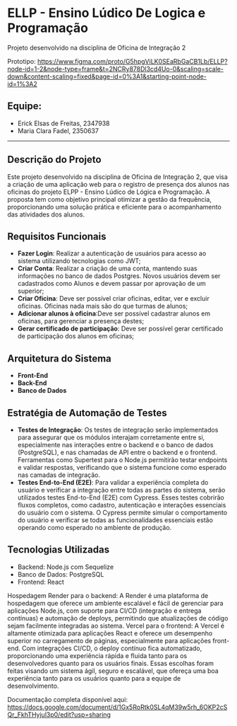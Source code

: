 # ELLP - Ensino Lúdico De Logica e Programação
Projeto desenvolvido na disciplina de Oficina de Integração 2

Prototipo: https://www.figma.com/proto/G5hpgViLK0SEaRbGaCB1Lb/ELLP?node-id=1-2&node-type=frame&t=2NCRy878Dl3cd4Uo-0&scaling=scale-down&content-scaling=fixed&page-id=0%3A1&starting-point-node-id=1%3A2

## Equipe:
- Erick Elsas de Freitas, 2347938
- Maria Clara Fadel, 2350637

---

## Descrição do Projeto
Este projeto desenvolvido na disciplina de Oficina de Integração 2, que visa a criação de uma aplicação web para o registro de presença dos alunos nas oficinas do projeto ELPP - Ensino Lúdico de Lógica e Programação. A proposta tem como objetivo principal otimizar a gestão da frequência, proporcionando uma solução prática e eficiente para o acompanhamento das atividades dos alunos.

## Requisitos Funcionais
- **Fazer Login**: Realizar a autenticação de usuários para acesso ao sistema utilizando tecnologias como JWT;
- **Criar Conta**: Realizar a criação de uma conta, mantendo suas informações no banco de dados Postgres. Novos usuários devem ser cadastrados como Alunos e devem passar por aprovação de um superior;
- **Criar Oficina**: Deve ser possível criar oficinas, editar, ver e excluir oficinas. Oficinas nada mais são do que turmas de alunos;
- **Adicionar alunos à oficina**:Deve ser possível cadastrar alunos em oficinas, para gerenciar a presença destes;
- **Gerar certificado de participação**: Deve ser possível gerar certificado de participação dos alunos em oficinas;

## Arquitetura do Sistema
- **Front-End**
- **Back-End**
- **Banco de Dados**


## Estratégia de Automação de Testes
- **Testes de Integração**: Os testes de integração serão implementados para assegurar que os módulos interajam corretamente entre si, especialmente nas interações entre o backend e o banco de dados (PostgreSQL), e nas chamadas de API entre o backend e o frontend.
Ferramentas como Supertest para o Node.js permitirão testar endpoints e validar respostas, verificando que o sistema funcione como esperado nas camadas de integração.
- **Testes End-to-End (E2E)**: Para validar a experiência completa do usuário e verificar a integração entre todas as partes do sistema, serão utilizados testes End-to-End (E2E) com Cypress. Esses testes cobrirão fluxos completos, como cadastro, autenticação e interações essenciais do usuário com o sistema.
O Cypress permite simular o comportamento do usuário e verificar se todas as funcionalidades essenciais estão operando como esperado no ambiente de produção.

## Tecnologias Utilizadas
- Backend: Node.js com Sequelize
- Banco de Dados: PostgreSQL
- Frontend: React

Hospedagem
Render para o backend: A Render é uma plataforma de hospedagem que oferece um ambiente escalável e fácil de gerenciar para aplicações Node.js, com suporte para CI/CD (integração e entrega contínuas) e automação de deploys, permitindo que atualizações de código sejam facilmente integradas ao sistema.
Vercel para o frontend: A Vercel é altamente otimizada para aplicações React e oferece um desempenho superior no carregamento de páginas, especialmente para aplicações front-end. Com integrações CI/CD, o deploy contínuo fica automatizado, proporcionando uma experiência rápida e fluida tanto para os desenvolvedores quanto para os usuários finais.
Essas escolhas foram feitas visando um sistema ágil, seguro e escalável, que ofereça uma boa experiência tanto para os usuários quanto para a equipe de desenvolvimento.


Documentação completa disponível aqui: https://docs.google.com/document/d/1Gx5RoRtk0SL4qM39w5rh_6OKP2cSQr_FkhTHyjul3p0/edit?usp=sharing
